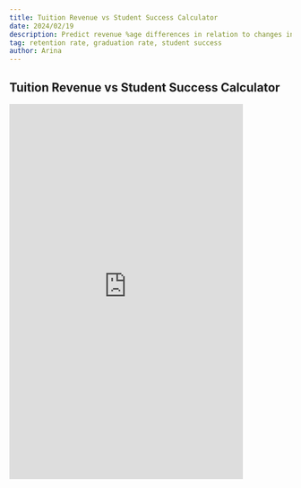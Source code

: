 ```yaml
---
title: Tuition Revenue vs Student Success Calculator
date: 2024/02/19
description: Predict revenue %age differences in relation to changes in retention and graduation rates at your university
tag: retention rate, graduation rate, student success
author: Arina
---
```


## Tuition Revenue vs Student Success Calculator


<iframe width="417" height="669" frameborder="0" scrolling="no" src="https://onedrive.live.com/embed?resid=115A764DD30B85D6%21333&authkey=%21AGBO63tfJ8hn3Vc&em=2&wdAllowInteractivity=False&AllowTyping=True&ActiveCell='calculator'!D3&Item='calculator'!A1%3AF29&wdHideGridlines=True&wdInConfigurator=True&wdInConfigurator=True"></iframe>
